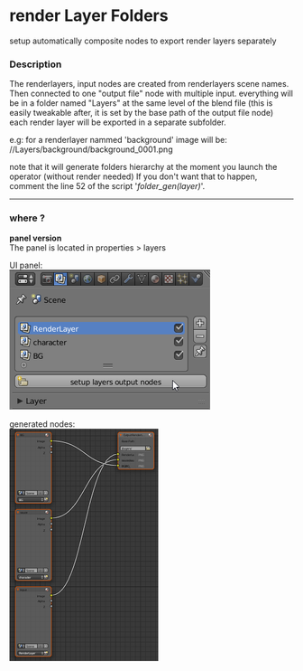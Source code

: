 # render Layer Folders
setup automatically composite nodes to export render layers separately

### Description

The renderlayers, input nodes are created from renderlayers scene names. Then connected to one "output file" node with multiple input.
everything will be in a folder named "Layers" at the same level of the blend file (this is easily tweakable after, it is set by the base path of the output file node)
each render layer will be exported in a separate subfolder.

e.g:
for a renderlayer nammed 'background' image will be:
//Layers/background/background_0001.png

note that it will generate folders hierarchy at the moment you launch the operator (without render needed)
If you don't want that to happen, comment the line 52 of the script '*folder_gen(layer)*'.

---

### where ?

**panel version**  
The panel is located in properties > layers
<!--
**operator only version**  
For the "no pannel" version, as it's name states, you just have to search "Setup Render layers" in spacebar search menu.
Best if you don't want to overload your (already crowded) UI. ;).
-->
UI panel:  
![RLfolder panel](https://github.com/Pullusb/images_repo/raw/master/Blender_RLfolder_panel_mouse.png)

generated nodes:  
![RLfolder panel](https://github.com/Pullusb/images_repo/raw/master/Blender_RLfolder_nodetree.png)
